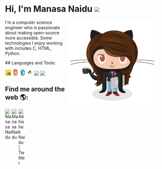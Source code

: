 # Hi, I'm Manasa Naidu <img src="https://media.giphy.com/media/hvRJCLFzcasrR4ia7z/giphy.gif" width="25px">

<p>
<img src = "https://github.com/DeepaPrasanna/DeepaPrasanna/blob/master/images/femalecodertocat.png" width = "300" height = "300" align = "right">
I'm a computer science engineer who is passionate about making open-source more accessible. Some technologies I enjoy working with includes C, HTML, Python.
</p>
## Languages and Tools:  

<code><img height="20" src="https://raw.githubusercontent.com/github/explore/80688e429a7d4ef2fca1e82350fe8e3517d3494d/topics/javascript/javascript.png"></code>
<code><img height="20" src="https://github.com/github/explore/blob/main/topics/html/html.png?raw=true"></code>
<code><img height="20" src="https://github.com/github/explore/blob/main/topics/css/css.png?raw=true"></code>
<code><img height="20" src="https://github.com/github/explore/blob/main/topics/python/python.png?raw=true"></code>
<code><img height="20" src="https://cdn.iconscout.com/icon/free/png-512/c-programming-569564.png"></code>
<code><img height="20" src="https://git-scm.com/images/logos/downloads/Git-Icon-1788C.png"></code>

## Find me around the web 🌎:  
 <a href="#"> <img align="left" alt="Manasa Naidu" width="22px" src="https://raw.githubusercontent.com/peterthehan/peterthehan/f9fd89c63d9f8c577d9a5c2c08dfd443b60bc4fa/assets/facebook.svg" /> </a> 
 <a href="https://www.linkedin.com/in/manasanaidubandi/"> <img align="left" alt="Manasa Naidu" width="22px" src="https://raw.githubusercontent.com/peterthehan/peterthehan/master/assets/linkedin.svg" /> </a>
 <a href="https://twitter.com/abhisheknaiidu">
  <img align="left" alt="Abhishek Naidu | Twitter" width="22px" src="https://raw.githubusercontent.com/peterthehan/peterthehan/master/assets/twitter.svg" />
</a>
